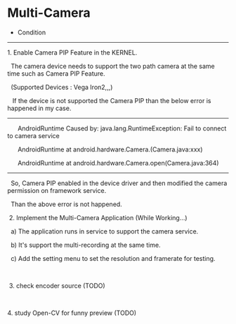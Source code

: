 # Multi-Camera
 - Condition<p>
 <hr>
  1. Enable Camera PIP Feature in the KERNEL.<p>
    The camera device needs to support the two path camera at the same time such as Camera PIP Feature.<p>
    (Supported Devices : Vega Iron2,,,)<p>
 <p>
    If the device is not supported the Camera PIP than the below error is happened in my case.<p>
    <hr>
       AndroidRuntime Caused by: java.lang.RuntimeException: Fail to connect to camera service<p>
       AndroidRuntime at android.hardware.Camera.<init>(Camera.java:xxx)<p>
       AndroidRuntime at android.hardware.Camera.open(Camera.java:364)<p>
    <hr>
    So, Camera PIP enabled in the device driver and then modified the camera permission on framework service.<p>
    Than the above error is not happened.<p>
<p>
  2. Implement the Multi-Camera Application (While Working...)<p>
    a) The application runs in service to support the camera service.<p>
    b) It's support the multi-recording at the same time.<p>
    c) Add the setting menu to set the resolution and framerate for testing.<p>
  <p>
  3. check encoder source (TODO)<p>
  <p>
  4. study Open-CV for funny preview (TODO)<p>
